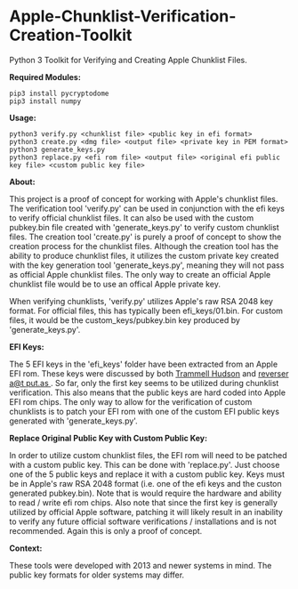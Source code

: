 # Apple-Chunklist-Verification-Creation-Toolkit
Python 3 Toolkit for Verifying and Creating Apple Chunklist Files.

__Required Modules:__
```
pip3 install pycryptodome
pip3 install numpy
```

__Usage:__
```
python3 verify.py <chunklist file> <public key in efi format>
python3 create.py <dmg file> <output file> <private key in PEM format>
python3 generate_keys.py
python3 replace.py <efi rom file> <output file> <original efi public key file> <custom public key file>
```

__About:__

This project is a proof of concept for working with Apple's chunklist files. The verification tool 'verify.py' can be used in conjunction with the efi keys to verify official chunklist files. It can also be used with the custom pubkey.bin file created with 'generate_keys.py' to verify custom chunklist files. The creation tool 'create.py' is purely a proof of concept to show the creation process for the chunklist files. Although the creation tool has the ability to produce chunklist files, it utilizes the custom private key created with the key generation tool 'generate_keys.py', meaning they will not pass as official Apple chunklist files. The only way to create an official Apple chunklist file would be to use an offical Apple private key.

When verifying chunklists, 'verify.py' utilizes Apple's raw RSA 2048 key format. For official files, this has typically been efi_keys/01.bin. For custom files, it would be the custom_keys/pubkey.bin key produced by 'generate_keys.py'.

__EFI Keys:__

The 5 EFI keys in the 'efi_keys' folder have been extracted from an Apple EFI rom. These keys were discussed by both <a href = "https://trmm.net/Thunderstrike_31c3">Trammell Hudson</a> and <a href = "https://reverse.put.as/2016/06/25/apple-efi-firmware-passwords-and-the-scbo-myth/"> reverser a@t put.as </a>. So far, only the first key seems to be utilized during chunklist verification. This also means that the public keys are hard coded into Apple EFI rom chips. The only way to allow for the verification of custom chunklists is to patch your EFI rom with one of the custom EFI public keys generated with 'generate_keys.py'.

__Replace Original Public Key with Custom Public Key:__

In order to utilize custom chunklist files, the EFI rom will need to be patched with a custom public key. This can be done with 'replace.py'. Just choose one of the 5 public keys and replace it with a custom public key. Keys must be in Apple's raw RSA 2048 format (i.e. one of the efi keys and the custon generated pubkey.bin). Note that is would require the hardware and ability to read / write efi rom chips. Also note that since the first key is generally utilized by official Apple software, patching it will likely result in an inability to verify any future official software verifications / installations and is not recommended. Again this is only a proof of concept.

__Context:__

These tools were developed with 2013 and newer systems in mind. The public key formats for older systems may differ.
